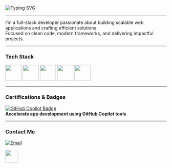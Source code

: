 ![Typing SVG](https://readme-typing-svg.herokuapp.com?font=Fira+Code&size=28&duration=3000&pause=1000&color=00C853&center=true&vCenter=true&width=600&lines=Hi+👋;I'm+Kevin+Kanyoro;Full-Stack+Developer)

---

I’m a full-stack developer passionate about building scalable web applications and crafting efficient solutions.  
Focused on clean code, modern frameworks, and delivering impactful projects. 

---

### Tech Stack
<img src="https://cdn.jsdelivr.net/gh/devicons/devicon/icons/python/python-original.svg" width="50" height="50"/>
<img src="https://cdn.jsdelivr.net/gh/devicons/devicon/icons/django/django-plain.svg" width="50" height="50"/>
<img src="https://cdn.jsdelivr.net/gh/devicons/devicon/icons/javascript/javascript-original.svg" width="50" height="50"/>
<img src="https://cdn.jsdelivr.net/gh/devicons/devicon/icons/react/react-original.svg" width="50" height="50"/>
<img src="https://cdn.jsdelivr.net/gh/devicons/devicon/icons/postgresql/postgresql-original.svg" width="50" height="50"/>


---

### Certifications & Badges

[![GitHub Copilot Badge](https://learn.microsoft.com/training/achievements/generic-badge.svg)](https://learn.microsoft.com/api/achievements/share/en-us/Kanyoro-7177/7KY92VDZ?sharingId=2701D08453C419EF)  
**Accelerate app development using GitHub Copilot tools**

---

### Contact Me
[![Email](https://img.shields.io/badge/Email-red?style=flat&logo=gmail)](mailto:kevinkanyoro06@gmail.com)

<a href="https://www.linkedin.com/in/kevin-kanyoro-815601305/" target="_blank">
  <img src="https://cdn.jsdelivr.net/gh/devicons/devicon/icons/linkedin/linkedin-original.svg" width="40" height="40"/>
</a> 
